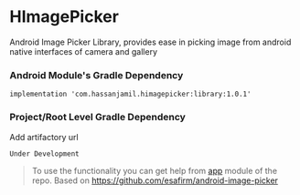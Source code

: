 # HImagePicker
Android Image Picker Library, provides ease in picking image from android native interfaces of camera and gallery

### Android Module's Gradle Dependency
`implementation 'com.hassanjamil.himagepicker:library:1.0.1'`

### Project/Root Level Gradle Dependency
Add artifactory url
```android
Under Development
```
> To use the functionality you can get help from [app](https://github.com/hassaanjamil/HImagePicker/tree/master/app) module of the repo.
> Based on https://github.com/esafirm/android-image-picker

